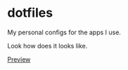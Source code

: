 # dotfiles

My personal configs for the apps I use.

Look how does it looks like.

[Preview](preview.png)
